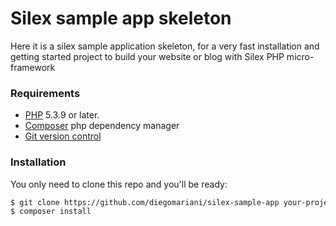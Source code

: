 # Silex sample app skeleton

Here it is a silex sample application skeleton, for a very fast installation and getting started project to build your website or blog with Silex PHP micro-framework 


### Requirements

  - [PHP](http://php.net/) 5.3.9 or later.
  - [Composer](http://getcomposer.org) php dependency manager
  - [Git version control](https://git-scm.com/)

### Installation

You only need to clone this repo and you'll be ready:

```sh
$ git clone https://github.com/diegomariani/silex-sample-app your-project && cd your-project
$ composer install
```
